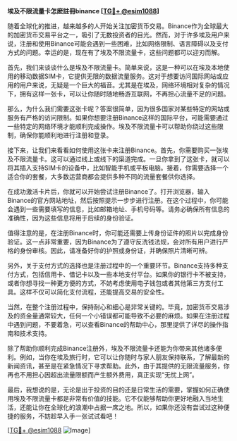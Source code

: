 **埃及不限流量卡怎麽註冊binance [[TG💪+ @esim1088](https://t.me/s/esim1088)]**

随着全球化的推进，越来越多的人开始关注加密货币交易。Binance作为全球最大的加密货币交易平台之一，吸引了无数投资者的目光。然而，对于许多埃及用户来说，注册和使用Binance可能会遇到一些困难，比如网络限制、语言障碍以及支付方式的问题。幸运的是，现在有了埃及不限流量卡，这些问题都可以迎刃而解。

首先，我们来谈谈什么是埃及不限流量卡。简单来说，这是一种可以在埃及本地使用的移动数据SIM卡，它提供无限的数据流量服务。这对于想要访问国际网站或应用的用户来说，无疑是一个巨大的福音。尤其是在埃及，网络环境相对复杂的情况下，拥有这样一张卡，可以让你随时随地畅游互联网，不再担心流量不足的问题。

那么，为什么我们需要这张卡呢？答案很简单，因为很多国家对某些特定的网站或服务有严格的访问限制。如果你想要注册Binance这样的国际平台，可能需要通过一些特定的网络环境才能顺利完成操作。埃及不限流量卡可以帮助你绕过这些限制，确保你能顺利地进行注册和登录。

接下来，让我们来看看如何使用这张卡来注册Binance。首先，你需要购买一张埃及不限流量卡。这可以通过线上或线下的渠道完成。一旦你拿到了这张卡，就可以将其插入支持SIM卡的设备中，比如智能手机或平板电脑。接着，你需要选择一个适合你的套餐，大多数运营商都会提供多种不同的流量套餐供你选择。

在成功激活卡片后，你就可以开始尝试注册Binance了。打开浏览器，输入Binance的官方网站地址，然后按照提示一步步进行注册。在这个过程中，你可能会遇到一些需要填写的信息，比如邮箱地址、手机号码等。请务必确保所有信息的准确性，因为这些信息将用于后续的身份验证。

值得注意的是，在注册Binance时，你可能还需要上传身份证件的照片以完成身份验证。这一点非常重要，因为Binance为了遵守反洗钱法规，会对所有用户进行严格的身份审核。因此，请准备好你的护照或身份证，并确保照片清晰可辨。

另外，关于支付方式的选择也是注册过程中的一个重要环节。Binance支持多种支付方式，包括信用卡、借记卡以及一些本地支付平台。如果你的银行卡不被支持，或者你想寻找一种更方便的方式，不妨考虑使用电子钱包或者其他第三方支付工具。这样不仅可以简化支付流程，还能提高交易的安全性。

当然，在整个注册过程中，保持耐心和细心是非常关键的。毕竟，加密货币交易涉及的资金量通常较大，任何一个小错误都可能导致不必要的麻烦。如果在注册过程中遇到问题，不要着急，可以查看Binance的帮助中心，那里提供了详尽的操作指南和技术支持。

除了帮助你顺利完成Binance注册外，埃及不限流量卡还能为你带来其他诸多便利。例如，当你在埃及旅行时，它可以让你随时与家人朋友保持联系，了解最新的新闻资讯，甚至是在紧急情况下寻求帮助。此外，由于其提供的无限流量服务，你再也不用担心因超出流量限额而产生额外费用，真正实现“无忧上网”。

最后，我想说的是，无论是出于投资的目的还是日常生活的需要，掌握如何正确使用埃及不限流量卡都是非常有价值的技能。它不仅能够帮助你更好地融入当地生活，还能让你在全球化的浪潮中占据一席之地。所以，如果你还没有尝试过这种便捷的服务，不妨趁早入手一张试试看吧！

[[TG💪+ @esim1088](https://t.me/s/esim1088) ![Image](https://i.postimg.cc/4NQfJmqS/Snipaste-2025-05-13-00-14-12.png)]
